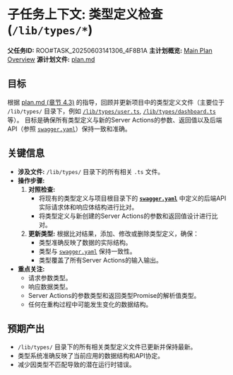 # 子任务上下文: 类型定义检查 (`/lib/types/*`)

**父任务ID:** ROO#TASK_20250603141306_4F8B1A
**主计划概览:** [Main Plan Overview](../../../plans/ROO#TASK_20250603141306_4F8B1A_plan_overview.md)
**源计划文件:** [plan.md](../../../plan.md)

## 目标

根据 [plan.md (章节 4.3)](../../../plan.md#43-类型定义检查--libtypes) 的指导，回顾并更新项目中的类型定义文件（主要位于 `/lib/types/` 目录下，例如 [`/lib/types/user.ts`](../../../lib/types/user.ts), [`/lib/types/dashboard.ts`](../../../lib/types/dashboard.ts) 等）。
目标是确保所有类型定义与新的Server Actions的参数、返回值以及后端API（参照 [`swagger.yaml`](../../../swagger.yaml)）保持一致和准确。

## 关键信息

*   **涉及文件:** `/lib/types/` 目录下的所有相关 `.ts` 文件。
*   **操作步骤:**
    1.  **对照检查:**
        *   将现有的类型定义与项目根目录下的 **[`swagger.yaml`](../../../swagger.yaml)** 中定义的后端API实际请求体和响应体结构进行比对。
        *   将类型定义与新创建的Server Actions的参数和返回值设计进行比对。
    2.  **更新类型:** 根据比对结果，添加、修改或删除类型定义，确保：
        *   类型准确反映了数据的实际结构。
        *   类型与 [`swagger.yaml`](../../../swagger.yaml) 保持一致性。
        *   类型覆盖了所有Server Actions的输入输出。
*   **重点关注:**
    *   请求参数类型。
    *   响应数据类型。
    *   Server Actions的参数类型和返回类型Promise的解析值类型。
    *   任何在重构过程中可能发生变化的数据结构。

## 预期产出

*   `/lib/types/` 目录下的所有相关类型定义文件已更新并保持最新。
*   类型系统准确反映了当前应用的数据结构和API协定。
*   减少因类型不匹配导致的潜在运行时错误。